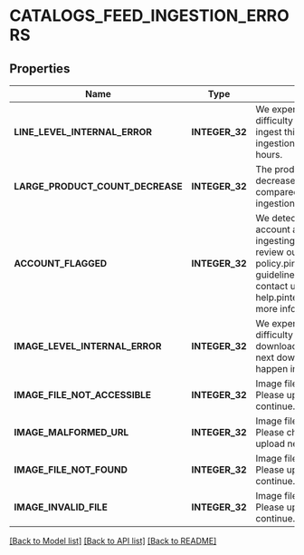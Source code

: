 # CATALOGS_FEED_INGESTION_ERRORS

## Properties
Name | Type | Description | Notes
------------ | ------------- | ------------- | -------------
**LINE_LEVEL_INTERNAL_ERROR** | **INTEGER_32** | We experienced a technical difficulty and were unable to ingest this some items. The next ingestion will happen in 24 hours. | [optional] [default to null]
**LARGE_PRODUCT_COUNT_DECREASE** | **INTEGER_32** | The product count has decreased by more than 99% compared to the last successful ingestion. | [optional] [default to null]
**ACCOUNT_FLAGGED** | **INTEGER_32** | We detected an issue with your account and are not currently ingesting your items. Please review our policies at policy.pinterest.com/community-guidelines#section-spam or contact us at help.pinterest.com/contact for more information. | [optional] [default to null]
**IMAGE_LEVEL_INTERNAL_ERROR** | **INTEGER_32** | We experienced a technical difficulty and were unable to download some images. The next download attempt will happen in 24 hours. | [optional] [default to null]
**IMAGE_FILE_NOT_ACCESSIBLE** | **INTEGER_32** | Image files are unreadable. Please upload new files to continue. | [optional] [default to null]
**IMAGE_MALFORMED_URL** | **INTEGER_32** | Image files are unreadable. Please check your link and upload new files to continue. | [optional] [default to null]
**IMAGE_FILE_NOT_FOUND** | **INTEGER_32** | Image files are unreadable. Please upload new files to continue. | [optional] [default to null]
**IMAGE_INVALID_FILE** | **INTEGER_32** | Image files are unreadable. Please upload new files to continue. | [optional] [default to null]

[[Back to Model list]](../README.md#documentation-for-models) [[Back to API list]](../README.md#documentation-for-api-endpoints) [[Back to README]](../README.md)


